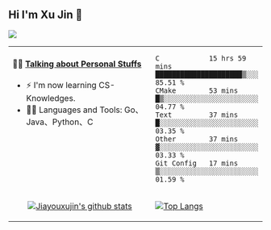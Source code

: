 
## Hi I'm Xu Jin 👋
![](https://komarev.com/ghpvc/?username=jiayouxujin&color=brightgreen&label=PROFILE+VIEWS)



<table align="center">
<tr>
<td valign="top" width="60%">

#### 🏋️‍♀️ <a href="https://github.com/jiayouxujin" target="_blank">Talking about Personal Stuffs</a>
<!-- recent_releases starts -->

- ⚡  I'm now learning CS-Knowledges.  
- 🏊‍♂️ Languages and Tools: Go、Java、Python、C
<!-- recent_releases ends -->
</td>
<td>
 
<!--START_SECTION:waka-->
```text
C            15 hrs 59 mins  █████████████████████▒░░░   85.51 % 
CMake        53 mins         █▒░░░░░░░░░░░░░░░░░░░░░░░   04.77 % 
Text         37 mins         █░░░░░░░░░░░░░░░░░░░░░░░░   03.35 % 
Other        37 mins         ▓░░░░░░░░░░░░░░░░░░░░░░░░   03.33 % 
Git Config   17 mins         ▒░░░░░░░░░░░░░░░░░░░░░░░░   01.59 % 
```
<!--END_SECTION:waka-->
 
</td>
</tr>
<tr>
<td>
<p align="center"><a href="https://github.com/jiayouxujin"><img src="https://github-readme-stats.vercel.app/api?username=jiayouxujin&hide_border=true&show_icons=true" alt="Jiayouxujin's github stats"></a></p>

</td>
<td>
<a href="https://github.com/jiayouxujin">
  <img align="center" alt="Top Langs" src="https://github-readme-stats.vercel.app/api/top-langs/?username=jiayouxujin" />
</a>
</td>
</tr>
</table>





